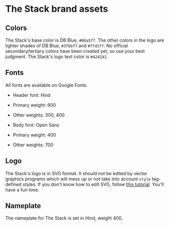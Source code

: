 # The Stack brand assets

## Colors

The Stack's base color is DB Blue, `#00a5ff`. The other colors in the logo are lighter shades of DB Blue, `#3fbbff` and `#7fd1ff`. No official secondary/tertiary colors have been created yet, so use your best judgment. The Stack's logo text color is `#424242`.


## Fonts

All fonts are available on Google Fonts.

- Header font: Hind
- Primary weight: 600
- Other weights: 300, 400

- Body font: Open Sans
- Primary weight: 400
- Other weights: 700


## Logo

The Stack's logo is in SVG format. It should not be edited by vector graphics programs which will mess up or not take into account `style` tag-defined styles. If you don't know how to edit SVG, follow [this tutorial](http://tutorials.jenkov.com/svg/index.html). You'll have a fun time.


## Nameplate

The nameplate for The Stack is set in Hind, weight 400. 
